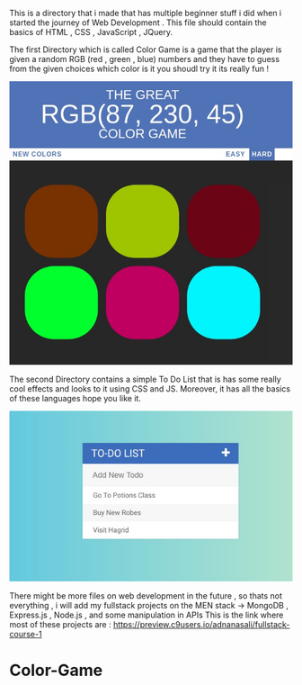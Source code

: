 This is a directory that i made that has multiple beginner stuff i did when i started the journey of Web Development .
This file should contain the basics of HTML , CSS , JavaScript , JQuery.

The first Directory which is called Color Game is a game that the player is given a random RGB (red , green , blue) numbers and they have to guess from the given choices which color is it you shoudl try it its really fun !

![](images/colorGame.jpg)

The second Directory contains a simple To Do List that is has some really cool effects and looks to it using CSS and JS. Moreover, it has all the basics of these languages hope you like it.

![](images/todolist.jpg)

There might be more files on web development in the future , so thats not everything , i will add my fullstack projects on the MEN stack -> MongoDB , Express.js , Node.js , and some manipulation in APIs 
This is the link where most of these projects are : https://preview.c9users.io/adnanasali/fullstack-course-1
# Color-Game

